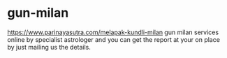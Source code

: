 # gun-milan
https://www.parinayasutra.com/melapak-kundli-milan gun milan services online by specialist astrologer and you can get the report at your on place by just mailing us the details.
